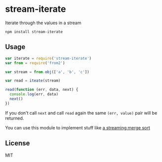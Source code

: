 # stream-iterate

Iterate through the values in a stream

```
npm install stream-iterate
```

## Usage

``` js
var iterate = require('stream-iterate')
var from = require('from2')

var stream = from.obj(['a', 'b', 'c'])

var read = iteate(stream)

read(function (err, data, next) {
  console.log(err, data)
  next()
})
```

If you don't call `next` and call `read` again the same `(err, value)` pair will be returned.

You can use this module to implement stuff like [a streaming merge sort](https://github.com/mafintosh/stream-iterate/blob/master/test.js#L5-L47)

## License

MIT
